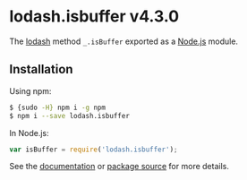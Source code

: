 # lodash.isbuffer v4.3.0

The [lodash](https://lodash.com/) method `_.isBuffer` exported as a [Node.js](https://nodejs.org/) module.

## Installation

Using npm:
```bash
$ {sudo -H} npm i -g npm
$ npm i --save lodash.isbuffer
```

In Node.js:
```js
var isBuffer = require('lodash.isbuffer');
```

See the [documentation](https://lodash.com/docs#isBuffer) or [package source](https://github.com/lodash/lodash/blob/4.3.0-npm-packages/lodash.isbuffer) for more details.
